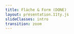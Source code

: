 ```yaml
---
title: Fläche & Form (DONE)
layout: presentation.11ty.js
slideClasses: intro
transition: zoom
---
```


